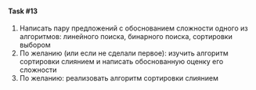 #### Task #13

1. Написать пару предложений с обоснованием сложности одного из алгоритмов: линейного поиска, бинарного поиска, сортировки выбором
2. По желанию (или если не сделали первое): изучить алгоритм сортировки слиянием и написать обоснованную оценку его сложности 
3. По желанию: реализовать алгоритм сортировки слиянием


